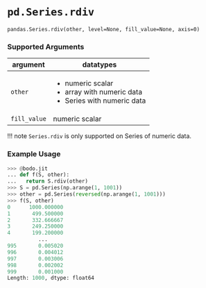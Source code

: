 # `pd.Series.rdiv`

`pandas.Series.rdiv(other, level=None, fill_value=None, axis=0)`

### Supported Arguments

| argument     | datatypes                                                                                                  |
|--------------|------------------------------------------------------------------------------------------------------------|
| `other`      | <ul><li>   numeric scalar </li><li> array with numeric data </li><li>  Series with numeric data </li></ul> |
| `fill_value` | numeric scalar                                                                                             |

!!! note
    `Series.rdiv` is only supported on Series of numeric data.


### Example Usage

``` py
>>> @bodo.jit
... def f(S, other):
...   return S.rdiv(other)
>>> S = pd.Series(np.arange(1, 1001))
>>> other = pd.Series(reversed(np.arange(1, 1001)))
>>> f(S, other)
0      1000.000000
1       499.500000
2       332.666667
3       249.250000
4       199.200000
          ...
995       0.005020
996       0.004012
997       0.003006
998       0.002002
999       0.001000
Length: 1000, dtype: float64
```


